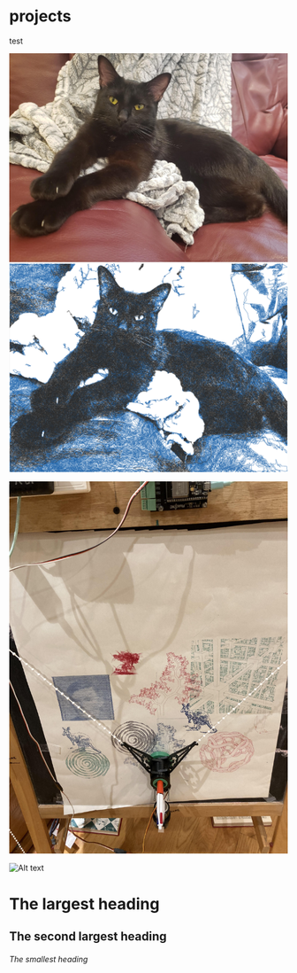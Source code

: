 # projects
test

![image](images/prevector.jpg)
![image](images/svg.png)



![image](images/unnamed.jpg)



![Alt text](images/mclovinTimeLapse.gif)

# The largest heading
## The second largest heading
###### The smallest heading






